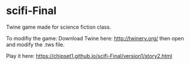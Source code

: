 scifi-Final
===========

Twine game made for science fiction class. 

To modifiy the game: 
Download Twine here: http://twinery.org/
then open and modify the .tws file.

Play it here:
https://chipset1.github.io/scifi-Final/version1/story2.html
